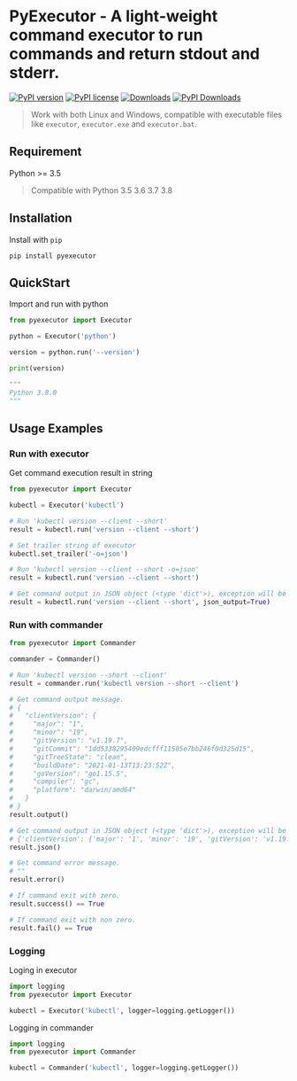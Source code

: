 # PyExecutor - A light-weight command executor to run commands and return stdout and stderr.

[![PyPI version](https://badge.fury.io/py/pyexecutor.svg)](https://badge.fury.io/py/pyexecutor)
[![PyPI license](https://img.shields.io/pypi/l/pyexecutor.svg)](https://pypi.python.org/pypi/pyexecutor/)
[![Downloads](https://pepy.tech/badge/pyexecutor)](https://pepy.tech/project/pyexecutor)
[![PyPI Downloads](https://img.shields.io/pypi/dm/pyexecutor)](https://badge.fury.io/py/pyexecutor)

> Work with both Linux and Windows, compatible with executable files like `executor`, `executor.exe` and `executor.bat`.

## Requirement

Python >= 3.5

> Compatible with Python 3.5 3.6 3.7 3.8

## Installation

Install with `pip`

`pip install pyexecutor`

## QuickStart

Import and run with python

```python
from pyexecutor import Executor

python = Executor('python')

version = python.run('--version')

print(version)

"""
Python 3.8.0
"""
```

## Usage Examples

### Run with executor

Get command execution result in string

```python
from pyexecutor import Executor

kubectl = Executor('kubectl')

# Run 'kubectl version --client --short'
result = kubectl.run('version --client --short')

# Set trailer string of executor
kubectl.set_trailer('-o=json')

# Run 'kubectl version --client --short -o=json'
result = kubectl.run('version --client --short')

# Get command output in JSON object (<type 'dict'>), exception will be raised if result string is not JSON serializable.
result = kubectl.run('version --client --short', json_output=True)
```

### Run with commander

```python
from pyexecutor import Commander

commander = Commander()

# Run 'kubectl version --short --client'
result = commander.run('kubectl version --short --client')

# Get command output message.
# {
#   "clientVersion": {
#     "major": "1",
#     "minor": "19",
#     "gitVersion": "v1.19.7",
#     "gitCommit": "1dd5338295409edcfff11505e7bb246f0d325d15",
#     "gitTreeState": "clean",
#     "buildDate": "2021-01-13T13:23:52Z",
#     "goVersion": "go1.15.5",
#     "compiler": "gc",
#     "platform": "darwin/amd64"
#   }
# }
result.output()

# Get command output in JSON object (<type 'dict'>), exception will be raised if result string is not JSON serializable.
# {'clientVersion': {'major': '1', 'minor': '19', 'gitVersion': 'v1.19.7', 'gitCommit': '1dd5338295409edcfff11505e7bb246f0d325d15', 'gitTreeState': 'clean', 'buildDate': '2021-01-13T13:23:52Z', 'goVersion': 'go1.15.5', 'compiler': 'gc', 'platform': 'darwin/amd64'}}
result.json()

# Get command error message.
# ""
result.error()

# If command exit with zero.
result.success() == True

# If command exit with non zero.
result.fail() == True
```

### Logging

Loging in executor

```python
import logging
from pyexecutor import Executor

kubectl = Executor('kubectl', logger=logging.getLogger())
```

Logging in commander

```python
import logging
from pyexecutor import Commander

kubectl = Commander('kubectl', logger=logging.getLogger())
```